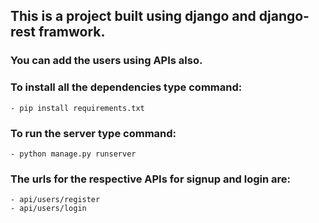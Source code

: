 
## This is a project built using django and django-rest framwork.
### You can add the users using APIs also.
### To install all the dependencies type command: 
    - pip install requirements.txt
### To run the server type command:
    - python manage.py runserver
### The urls for the respective APIs for signup and login are:
    - api/users/register
    - api/users/login
